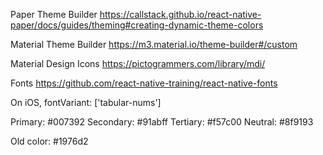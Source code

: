 Paper Theme Builder
https://callstack.github.io/react-native-paper/docs/guides/theming#creating-dynamic-theme-colors

Material Theme Builder
https://m3.material.io/theme-builder#/custom

Material Design Icons
https://pictogrammers.com/library/mdi/

Fonts
https://github.com/react-native-training/react-native-fonts

On iOS, fontVariant: ['tabular-nums']


Primary: #007392
Secondary: #91abff
Tertiary: #f57c00
Neutral: #8f9193


Old color: #1976d2
